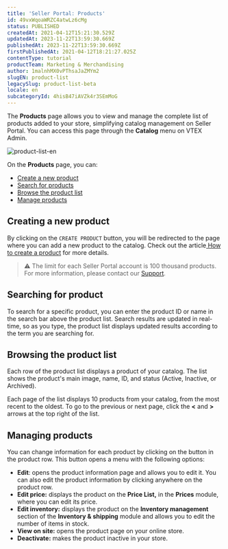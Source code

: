 ```yaml
---
title: 'Seller Portal: Products'
id: 49vxWqoaWRZC4atwLz6cMg
status: PUBLISHED
createdAt: 2021-04-12T15:21:30.529Z
updatedAt: 2023-11-22T13:59:30.669Z
publishedAt: 2023-11-22T13:59:30.669Z
firstPublishedAt: 2021-04-12T18:21:27.025Z
contentType: tutorial
productTeam: Marketing & Merchandising
author: 1malnhMX0vPThsaJaZMYm2
slugEN: product-list
legacySlug: product-list-beta
locale: en
subcategoryId: 4hisB47iAVZk4r3SEmMoG
---
```


The **Products** page allows you to view and manage the complete list of products added to your store, simplifying catalog management on Seller Portal. You can access this page through the **Catalog** menu on VTEX Admin.

![product-list-en](https://cdn.statically.io/gh/vtexdocs/help-center-content/refs/heads/main/docs/en/tutorials/sellers/seller-portal/product-list_1.png)

On the **Products** page, you can:

*   [Create a new product](#creating-a-new-product)
*   [Search for products](#searching-for-products)
*   [Browse the product list](#browsing-the-product-list)
*   [Manage products](#managing-products)

## Creating a new product

By clicking on the `CREATE PRODUCT` button, you will be redirected to the page where you can add a new product to the catalog. Check out the article[ How to create a product](/en/tutorial/how-to-create-a-product-beta--671zAWe0B9eCikzDu7kB1G) for more details.

> ⚠️ The limit for each Seller Portal account is 100 thousand products. For more information, please contact our [Support](https://support.vtex.com/hc/pt-br/requests).

## Searching for product

To search for a specific product, you can enter the product ID or name in the search bar above the product list. Search results are updated in real-time, so as you type, the product list displays updated results according to the term you are searching for.

## Browsing the product list

Each row of the product list displays a product of your catalog. The list shows the product's main image, name, ID, and status (Active, Inactive, or Archived).

Each page of the list displays 10 products from your catalog, from the most recent to the oldest. To go to the previous or next page, click the **<** and **>** arrows at the top right of the list.

## Managing products

You can change information for each product by clicking on the <i class="fas fa-ellipsis-v"></i> button in the product row. This button opens a menu with the following options:

*   **Edit**: opens the product information page and allows you to edit it. You can also edit the product information by clicking anywhere on the product row.
*   **Edit price:** displays the product on the **Price List,** in the **Prices** module, where you can edit its price.
*   **Edit inventory:** displays the product on the **Inventory management** section of the **Inventory & shipping** module and allows you to edit the number of items in stock.
*   **View on site:** opens the product page on your online store.
*   **Deactivate:** makes the product inactive in your store.
